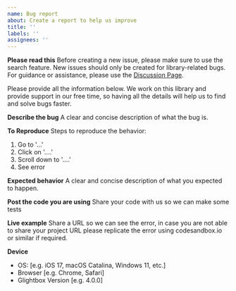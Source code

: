 ```yaml
---
name: Bug report
about: Create a report to help us improve
title: ''
labels: ''
assignees: ''
---
```


**Please read this**
Before creating a new issue, please make sure to use the search feature. New issues should only be created for library-related bugs. For guidance or assistance, please use the [Discussion Page](https://github.com/biati-digital/glightbox/discussions).

Please provide all the information below. We work on this library and provide support in our free time, so having all the details will help us to find and solve bugs faster.

**Describe the bug**
A clear and concise description of what the bug is.

**To Reproduce**
Steps to reproduce the behavior:

1. Go to '...'
2. Click on '....'
3. Scroll down to '....'
4. See error

**Expected behavior**
A clear and concise description of what you expected to happen.

**Post the code you are using**
Share your code with us so we can make some tests

**Live example**
Share a URL so we can see the error, in case you are not able to share your project URL please replicate the error using codesandbox.io or similar if required.

**Device**

- OS: [e.g. iOS 17, macOS Catalina, Windows 11, etc.]
- Browser [e.g. Chrome, Safari]
- Glightbox Version [e.g. 4.0.0]

